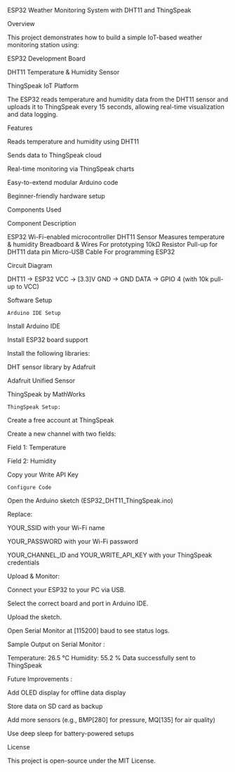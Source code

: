 ESP32 Weather Monitoring System with DHT11 and ThingSpeak

Overview

This project demonstrates how to build a simple IoT-based weather monitoring station using:

ESP32 Development Board

DHT11 Temperature & Humidity Sensor

ThingSpeak IoT Platform

The ESP32 reads temperature and humidity data from the DHT11 sensor and uploads it to ThingSpeak every 15 seconds, allowing real-time visualization and data logging.

Features

Reads temperature and humidity using DHT11

Sends data to ThingSpeak cloud

Real-time monitoring via ThingSpeak charts

Easy-to-extend modular Arduino code

Beginner-friendly hardware setup

Components Used

Component Description

ESP32 Wi-Fi-enabled microcontroller DHT11 Sensor Measures temperature & humidity Breadboard & Wires For prototyping 10kΩ Resistor Pull-up for DHT11 data pin Micro-USB Cable For programming ESP32

Circuit Diagram

DHT11 → ESP32 VCC → [3.3]V GND → GND DATA → GPIO 4 (with 10k pull-up to VCC)

Software Setup

    Arduino IDE Setup

Install Arduino IDE

Install ESP32 board support

Install the following libraries:

DHT sensor library by Adafruit

Adafruit Unified Sensor

ThingSpeak by MathWorks

    ThingSpeak Setup:

Create a free account at ThingSpeak

Create a new channel with two fields:

Field 1: Temperature

Field 2: Humidity

Copy your Write API Key

    Configure Code

Open the Arduino sketch (ESP32_DHT11_ThingSpeak.ino)

Replace:

YOUR_SSID with your Wi-Fi name

YOUR_PASSWORD with your Wi-Fi password

YOUR_CHANNEL_ID and YOUR_WRITE_API_KEY with your ThingSpeak credentials

Upload & Monitor:

Connect your ESP32 to your PC via USB.

Select the correct board and port in Arduino IDE.

Upload the sketch.

Open Serial Monitor at [115200] baud to see status logs.

Sample Output on Serial Monitor :

Temperature: 26.5 °C Humidity: 55.2 % Data successfully sent to ThingSpeak

Future Improvements :

Add OLED display for offline data display

Store data on SD card as backup

Add more sensors (e.g., BMP[280] for pressure, MQ[135] for air quality)

Use deep sleep for battery-powered setups

License

This project is open-source under the MIT License.
